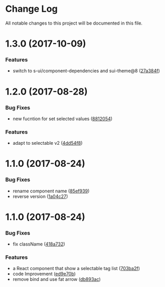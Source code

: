 # Change Log

All notable changes to this project will be documented in this file.

<a name="1.3.0"></a>
# 1.3.0 (2017-10-09)


### Features

* switch to s-ui/component-dependencies and sui-theme@8 ([27a384f](https://github.com/SUI-Components/sui-components/commit/27a384f))



<a name="1.2.0"></a>
# 1.2.0 (2017-08-28)


### Bug Fixes

* new fucntion for set selected values ([8812054](https://github.com/SUI-Components/sui-components/commit/8812054))


### Features

* adapt to selectable v2 ([4dd54f8](https://github.com/SUI-Components/sui-components/commit/4dd54f8))



<a name="1.1.0"></a>
# 1.1.0 (2017-08-24)


### Bug Fixes

* rename component name ([85ef939](https://github.com/SUI-Components/sui-components/commit/85ef939))
* reverse version ([1a04c27](https://github.com/SUI-Components/sui-components/commit/1a04c27))



<a name="1.1.0"></a>
# 1.1.0 (2017-08-24)


### Bug Fixes

* fix className ([418a732](https://github.com/SUI-Components/sui-components/commit/418a732))


### Features

* a React component that show a selectable tag list ([703ba2f](https://github.com/SUI-Components/sui-components/commit/703ba2f))
* code Improvement ([ed9e70b](https://github.com/SUI-Components/sui-components/commit/ed9e70b))
* remove bind and use fat arrow ([db893ac](https://github.com/SUI-Components/sui-components/commit/db893ac))



